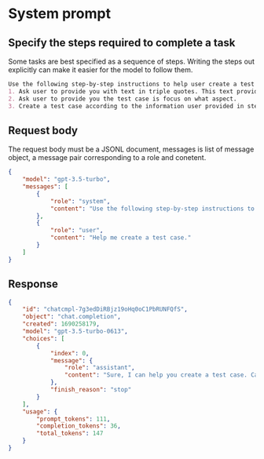 # System prompt

## Specify the steps required to complete a task
Some tasks are best specified as a sequence of steps. Writing the steps out explicitly can make it easier for the model to follow them.
```markdown
Use the following step-by-step instructions to help user create a test case.
1. Ask user to provide you with text in triple quotes. This text provides information on how to access the feature user wany to test.
2. Ask user to provide you the test case is focus on what aspect.
3. Create a test case according to the information user provided in step 1 and step 2. The test case should contain summary, steps and expect results.
```

## Request body
The request body must be a JSONL document, messages is list of message object, a message pair corresponding to a role and conetent.
```json
{
    "model": "gpt-3.5-turbo",
    "messages": [
        {
            "role": "system",
            "content": "Use the following step-by-step instructions to help user create a test case.\n1. Ask user to provide you with text in triple quotes. This text provides information on how to access the feature user wany to test.\n2. Ask user to provide you the test case is focus on what aspect.\n3. Create a test case according to the information user provided in step 1 and step 2. The test case should contain summary, steps and expect results."
        },
        {
            "role": "user",
            "content": "Help me create a test case."
        }
    ]
}
```

## Response
```json
{
    "id": "chatcmpl-7g3edDiRBjz19oHq0oC1PbRUNFQfS",
    "object": "chat.completion",
    "created": 1690258179,
    "model": "gpt-3.5-turbo-0613",
    "choices": [
        {
            "index": 0,
            "message": {
                "role": "assistant",
                "content": "Sure, I can help you create a test case. Can you please provide me with the text in triple quotes that provides information on how to access the feature you want to test?"
            },
            "finish_reason": "stop"
        }
    ],
    "usage": {
        "prompt_tokens": 111,
        "completion_tokens": 36,
        "total_tokens": 147
    }
}
```